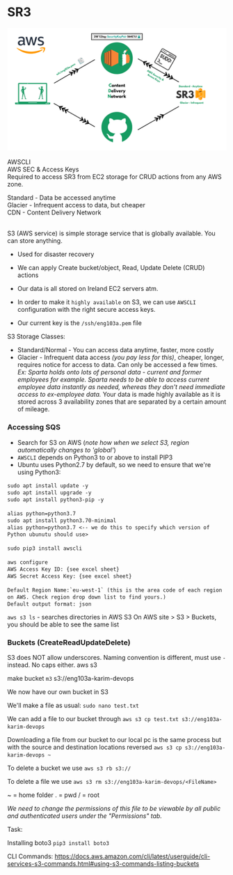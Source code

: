 # SR3

![SR3](DevOpsIsh.png)

AWSCLI<br>
AWS SEC & Access Keys<br>
Required to access SR3 from EC2 storage for CRUD
actions from any AWS zone.

Standard - Data be accessed anytime<br>
Glacier - Infrequent access to data, but cheaper<br>
CDN - Content Delivery Network<br><br>

S3 (AWS service) is simple storage service that is globally available. You can store anything.
- Used for disaster recovery
- We can apply Create bucket/object, Read, Update Delete (CRUD) actions 

- Our data is all stored on Ireland EC2 servers atm.
- In order to make it `highly available` on S3, we can use `AWSCLI` configuration with the right secure access keys. 
- Our current key is the `/ssh/eng103a.pem` file

S3 Storage Classes:
- Standard/Normal - You can access data anytime, faster, more costly
- Glacier - Infrequent data access _(you pay less for this)_, cheaper, longer, requires notice for access to data. Can only be accessed a few times. 
    _Ex: Sparta holds onto lots of personal data - current and former employees for example. Sparta needs to be able to access current employee data instantly as needed, whereas they don't need immediate access to ex-employee data._
Your data is made highly available as it is stored across 3 availability zones that are separated by a certain amount of mileage.  

### Accessing SQS

- Search for S3 on AWS (_note how when we select S3, region automatically changes to 'global'_)
- `AWSCLI` depends on Python3 to or above to install PIP3
- Ubuntu uses Python2.7 by default, so we need to ensure that we're using Python3:
```
sudo apt install update -y
sudo apt install upgrade -y
sudo apt install python3-pip -y

alias python=python3.7
sudo apt install python3.70-minimal
alias python=python3.7 <-- we do this to specify which version of Python ubunutu should use>

sudo pip3 install awscli

aws configure
AWS Access Key ID: {see excel sheet}
AWS Secret Access Key: {see excel sheet}

Default Region Name:`eu-west-1` (this is the area code of each region on AWS. Check region drop down list to find yours.)
Default output format: json
```
`aws s3 ls` - searches directories in AWS S3
On AWS site > S3 > Buckets, you should be able to see the same list

### Buckets (CreateReadUpdateDelete)

S3 does NOT allow underscores. Naming convention is different, must use `-` instead. No caps either.
aws s3

make bucket `m3` s3://eng103a-karim-devops

We now have our own bucket in S3

We'll make a file as usual: `sudo nano test.txt`

We can add a file to our bucket through `aws s3 cp test.txt s3://eng103a-karim-devops`

Downloading a file from our bucket to our local pc is the same process but with the source and destination locations reversed `aws s3 cp s3://eng103a-karim-devops ~`

To delete a bucket we use `aws s3 rb s3://`

To delete a file we use `aws s3 rm s3://eng103a-karim-devops/<FileName>`




~ = home folder
. = pwd
/ = root

_We need to change the permissions of this file to be viewable by all public and authenticated users under the "Permissions" tab._

Task:

Installing boto3 `pip3 install boto3`


CLI Commands: https://docs.aws.amazon.com/cli/latest/userguide/cli-services-s3-commands.html#using-s3-commands-listing-buckets